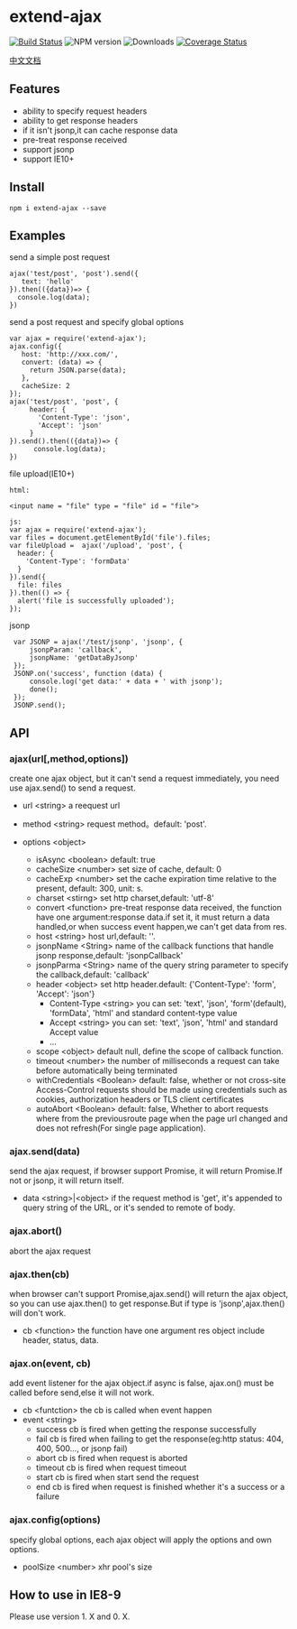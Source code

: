 # extend-ajax
[![Build Status](https://travis-ci.org/YuChenLi923/extend-ajax.svg?branch=master)](https://travis-ci.org/YuChenLi923/extend-ajax)
![NPM version](https://badge.fury.io/js/extend-ajax.svg)
![Downloads](http://img.shields.io/npm/dm/extend-ajax.svg?style=flat)
[![Coverage Status](https://coveralls.io/repos/github/YuChenLi923/extend-ajax/badge.svg?branch=master)](https://coveralls.io/github/YuChenLi923/extend-ajax?branch=master)

[中文文档](./README_zh-CN.md)

## Features

- ability to specify request headers
- ability to get response headers
- if it isn't jsonp,it can cache response data
- pre-treat response received
- support jsonp
- support IE10+


## Install

```
npm i extend-ajax --save
```

## Examples

send a simple post request

```
ajax('test/post', 'post').send({
   text: 'hello'
}).then(({data})=> {
  console.log(data);
})
```

send a post request and specify global options

```
var ajax = require('extend-ajax');
ajax.config({
   host: 'http://xxx.com/',
   convert: (data) => {
     return JSON.parse(data);
   },
   cacheSize: 2
});
ajax('test/post', 'post', {
     header: {
       'Content-Type': 'json',
       'Accept': 'json'
     }
}).send().then(({data})=> {
      console.log(data);
})
```

file upload(IE10+)
```
html:

<input name = "file" type = "file" id = "file">

js:
var ajax = require('extend-ajax');
var files = document.getElementById('file').files;
var fileUpload =  ajax('/upload', 'post', {
  header: {
    'Content-Type': 'formData'
  }
}).send({
  file: files
}).then(() => {
  alert('file is successfully uploaded');
});

```

jsonp

```
 var JSONP = ajax('/test/jsonp', 'jsonp', {
     jsonpParam: 'callback',
     jsonpName: 'getDataByJsonp'
 });
 JSONP.on('success', function (data) {
     console.log('get data:' + data + ' with jsonp');
     done();
 });
 JSONP.send();
```

## API

### ajax(url[,method,options])

create one ajax object, but it can't send a request immediately, you need use ajax.send() to send a request.

- url \<string> a reequest url

- method \<string> request method。default: 'post'.

- options \<object>

  - isAsync \<boolean> default: true
  - cacheSize \<number> set size of cache, default: 0
  - cacheExp \<number> set the cache expiration time relative to the present, default: 300, unit: s.
  - charset \<stirng> set http charset,default: 'utf-8'
  - convert \<function>  pre-treat response data received, the function have one argument:response data.if set it, it must return a data handled,or when success event happen,we can't get data from res.
  - host \<string> host url,default: ''.
  - jsonpName \<String> name of the callback functions that handle jsonp response,default: 'jsonpCallback'
  - jsonpParma \<String> name of the query string parameter to specify the callback,default: 'callback'
  - header \<object> set http header.default: {'Content-Type': 'form', 'Accept': 'json'}
      - Content-Type \<string> you can set: 'text', 'json', 'form'(default), 'formData', 'html' and standard content-type value
      - Accept \<string> you can set: 'text', 'json', 'html' and standard Accept value
      - ...
  - scope \<object> default null, define the scope of callback function.
  - timeout \<number> the number of milliseconds a request can take before automatically being terminated
  - withCredentials \<Boolean> default: false, whether or not cross-site Access-Control requests should be made using credentials such as cookies, authorization headers or TLS client certificates
  - autoAbort \<Boolean> default: false, Whether to abort requests where from the previousroute page when the page url changed and does not refresh(For single page application).

### ajax.send(data)

send the ajax request, if browser support Promise, it will return Promise.If not or jsonp, it will return itself.

- data \<string>|\<object>  if the request method is 'get', it's appended to query string of the URL, or it's sended to remote of body.

### ajax.abort()

abort the ajax request

### ajax.then(cb)

when browser can't support Promise,ajax.send() will return the ajax object, so you can use ajax.then() to get response.But if type is 'jsonp',ajax.then() will don't work.

- cb \<function> the function have one argument res object include header, status, data.

### ajax.on(event, cb)

add event listener for the ajax object.if async is false, ajax.on() must be called before send,else it will not work.
- cb \<funtction>  the cb is called when event happen
- event \<string>
  - success  cb is fired when getting the response successfully
  - fail  cb is fired when  failing to get the response(eg:http status: 404, 400, 500..., or jsonp fail)
  - abort  cb is fired when request is aborted
  - timeout  cb is fired when request timeout
  - start cb is fired when start send the request
  - end cb is fired when request is finished whether it's a success or a failure

### ajax.config(options)

specify global options, each ajax object will apply the options and own options.

- poolSize \<number> xhr pool's size



## How to use in IE8-9

Please use version 1. X and 0. X.
